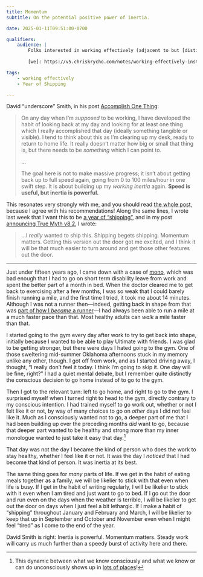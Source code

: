 ```yaml
---
title: Momentum
subtitle: On the potential positive power of inertia.

date: 2025-01-11T09:51:00-0700

qualifiers:
    audience: |
        Folks interested in working effectively (adjacent to but [distinct from][we] “getting things done” and “productivity”). The focus here is on motivation and well-built habits.
        
        [we]: https://v5.chriskrycho.com/notes/working-effectively-instead-of-productivity/

tags:
    - working effectively
    - Year of Shipping

---
```


David “underscore” Smith, in his post [Accomplish One Thing][aot]:

> On any day when I’m *supposed* to be working, I have developed the habit of looking back at my day and looking for at least one thing which I really accomplished that day (ideally something tangible or visible). I tend to think about this as I’m clearing up my desk, ready to return to home life. It really doesn’t matter how big or small that thing is, but there needs to be *something* which I can point to.
>
> …
>
> The goal here is not to make massive progress; it isn’t about getting back up to full speed again, going from 0 to 100 miles/hour in one swift step. It is about building up my *working inertia* again. **Speed is useful, but inertia is powerful.**

[aot]: https://david-smith.org/blog/2025/01/10/accomplish-one-thing/

This resonates very strongly with me, and you should read [the whole post][aot], because I agree with his recommendations! Along the same lines, I wrote last week that I want this to be [a year of “shipping”][shipping], and in my post [announcing True Myth v8.2][tm-8.2], I wrote:

> …I *really* wanted to ship this. Shipping begets shipping. Momentum matters. Getting this version out the door got me excited, and I think it will be that much easier to turn around and get those other features out the door.

[shipping]: https://v5.chriskrycho.com/notes/year-of-shipping/
[tm-8.2]: https://v5.chriskrycho.com/elsewhere/true-myth-v8.2.0now-with-a-task-type/

---

Just under fifteen years ago, I came down with a case of [mono][mono], which was bad enough that I had to go on short term disability leave from work and spent the better part of a month in bed. When the doctor cleared me to get back to exercising after a few months, I was so weak that I could barely finish running a mile, and the first time I tried, it took me about 14 minutes. Although I was not a runner then—indeed, getting back in shape from that was [part of how I *became* a runner][history]—I had always been able to run a mile at a much faster pace than that. Most healthy adults can *walk* a mile faster than that.

[mono]: https://en.wikipedia.org/wiki/Infectious_mononucleosis
[history]: https://v4.chriskrycho.com/2015/how-i-became-a-runner.html

I started going to the gym every day after work to try to get back into shape, initially because I wanted to be able to play Ultimate with friends. I was glad to be getting stronger, but there were days I hated going to the gym. One of those sweltering mid-summer Oklahoma afternoons stuck in my memory unlike any other, though. I got off from work, and as I started driving away, I thought, “I really don’t feel it today. I think I’m going to skip it. One day will be fine, right?” I had a quiet mental debate, but I remember quite distinctly the conscious decision to go home instead of to go to the gym.

Then I got to the relevant turn: left to go home, and right to go to the gym. I surprised myself when I turned right to head to the gym, directly contrary to my conscious intention. I had trained myself to go work out, whether or not I felt like it or not, by way of many choices to go on *other* days I did not feel like it. Much as I consciously wanted not to go, a deeper part of me that I had been building up over the preceding months *did* want to go, because that deeper part wanted to be healthy and strong more than my inner monologue wanted to just take it easy that day.[^conscious]

That day was not the day I became the kind of person who does the work to stay healthy, whether I feel like it or not. It was the day I *noticed* that I had become that kind of person. It was inertia at its best.

The same thing goes for *many* parts of life. If we get in the habit of eating meals together as a family, we will be likelier to stick with that even when life is busy. If I get in the habit of writing regularly, I will be likelier to stick with it even when I am tired and just want to go to bed. If I go out the door and run even on the days when the weather is terrible, I will be likelier to get out the door on days when I just feel a bit lethargic. If I make a habit of “shipping” throughout January and February and March, I will be likelier to keep that up in September and October and November even when I might feel “tired” as I come to the end of the year.

David Smith is right: Inertia is powerful. Momentum matters. Steady work will carry us much further than a speedy burst of activity here and there.

[^conscious]: This dynamic between what we know consciously and what we know or can do unconsciously shows up in [lots of places][inspiration]!

[inspiration]: https://v5.chriskrycho.com/notes/inspiration-and-the-subconscious/